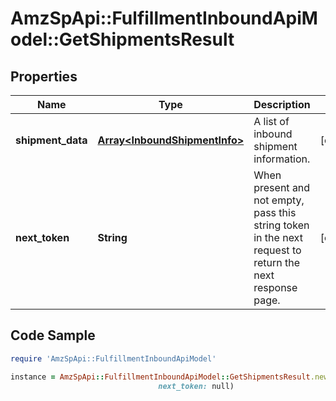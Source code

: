 # AmzSpApi::FulfillmentInboundApiModel::GetShipmentsResult

## Properties

Name | Type | Description | Notes
------------ | ------------- | ------------- | -------------
**shipment_data** | [**Array&lt;InboundShipmentInfo&gt;**](InboundShipmentInfo.md) | A list of inbound shipment information. | [optional] 
**next_token** | **String** | When present and not empty, pass this string token in the next request to return the next response page. | [optional] 

## Code Sample

```ruby
require 'AmzSpApi::FulfillmentInboundApiModel'

instance = AmzSpApi::FulfillmentInboundApiModel::GetShipmentsResult.new(shipment_data: null,
                                 next_token: null)
```


